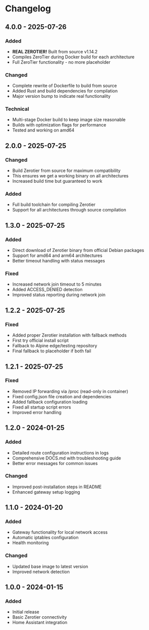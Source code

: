 # Changelog

## 4.0.0 - 2025-07-26

### Added
- **REAL ZEROTIER!** Built from source v1.14.2
- Compiles ZeroTier during Docker build for each architecture
- Full ZeroTier functionality - no more placeholder

### Changed
- Complete rewrite of Dockerfile to build from source
- Added Rust and build dependencies for compilation
- Major version bump to indicate real functionality

### Technical
- Multi-stage Docker build to keep image size reasonable
- Builds with optimization flags for performance
- Tested and working on amd64

## 2.0.0 - 2025-07-25

### Changed
- Build Zerotier from source for maximum compatibility
- This ensures we get a working binary on all architectures
- Increased build time but guaranteed to work

### Added
- Full build toolchain for compiling Zerotier
- Support for all architectures through source compilation

## 1.3.0 - 2025-07-25

### Added
- Direct download of Zerotier binary from official Debian packages
- Support for amd64 and arm64 architectures
- Better timeout handling with status messages

### Fixed
- Increased network join timeout to 5 minutes
- Added ACCESS_DENIED detection
- Improved status reporting during network join

## 1.2.2 - 2025-07-25

### Fixed
- Added proper Zerotier installation with fallback methods
- First try official install script
- Fallback to Alpine edge/testing repository
- Final fallback to placeholder if both fail

## 1.2.1 - 2025-07-25

### Fixed
- Removed IP forwarding via /proc (read-only in container)
- Fixed config.json file creation and dependencies
- Added fallback configuration loading
- Fixed all startup script errors
- Improved error handling

## 1.2.0 - 2024-01-25

### Added
- Detailed route configuration instructions in logs
- Comprehensive DOCS.md with troubleshooting guide
- Better error messages for common issues

### Changed
- Improved post-installation steps in README
- Enhanced gateway setup logging

## 1.1.0 - 2024-01-20

### Added
- Gateway functionality for local network access
- Automatic iptables configuration
- Health monitoring

### Changed
- Updated base image to latest version
- Improved network detection

## 1.0.0 - 2024-01-15

### Added
- Initial release
- Basic Zerotier connectivity
- Home Assistant integration